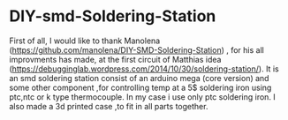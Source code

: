 # DIY-smd-Soldering-Station

First of all, I would like to thank Manolena (https://github.com/manolena/DIY-SMD-Soldering-Station) , for his all improvments has made, at the first circuit of Matthias idea (https://debugginglab.wordpress.com/2014/10/30/soldering-station/).
It is an smd soldering station consist of an arduino mega (core version) and some other component ,for controlling temp at a 5$ soldering iron using ptc,ntc or k type thermocouple. In my case i use only ptc soldering iron. 
I also made a 3d printed case ,to fit in all parts together. 
